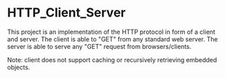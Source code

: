 # HTTP_Client_Server

This project is an implementation of the HTTP protocol in form of a client and server. The client is able to "GET" from any standard web server. The server is able to serve any "GET" request from browsers/clients.

Note: client does not support caching or recursively retrieving embedded objects.  